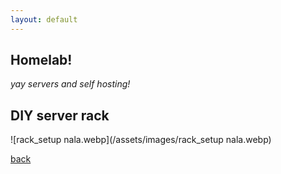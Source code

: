 ```yaml
---
layout: default
---
```


## Homelab!

_yay servers and self hosting!_

## DIY server rack

![rack_setup nala.webp](/assets/images/rack_setup nala.webp)


[back](./)

